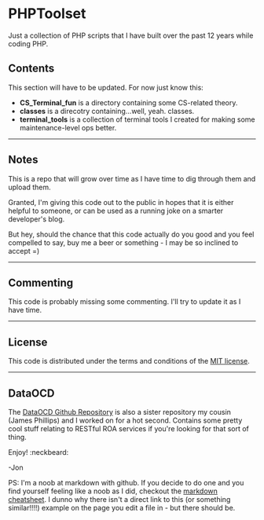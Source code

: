 PHPToolset
==========

Just a collection of PHP scripts that I have built over the past 12 years while coding PHP.


## Contents

This section will have to be updated.  For now just know this:

* **CS_Terminal_fun** is a directory containing some CS-related theory.
* **classes** is a direcotry containing...well, yeah. classes. 
* **terminal_tools** is a collection of terminal tools I created for making some maintenance-level ops better.

---

## Notes

This is a repo that will grow over time as I have time to dig through them and upload them.

Granted, I'm giving this code out to the public in hopes that it is either helpful to someone, or can be used as a running joke on a smarter developer's blog.

But hey, should the chance that this code actually do you good and you feel compelled to say, buy me a beer or something - I may be so inclined to accept =)

---

## Commenting
This code is probably missing some commenting.  I'll try to update it as I have time.

---

## License
This code is distributed under the terms and conditions of the [MIT license](LICENSE).

---

## DataOCD
The [DataOCD Github Repository](https://github.com/dataocd) is also a sister repository my cousin (James Phillips) and I worked on for a hot second.  Contains some pretty cool stuff relating to RESTful ROA services if you're looking for that sort of thing.


Enjoy! :neckbeard:


-Jon


PS: I'm a noob at markdown with github.  If you decide to do one and you find yourself feeling like a noob as I did, checkout the [markdown cheatsheet](https://github.com/adam-p/markdown-here/wiki/Markdown-Cheatsheet).  I dunno why there isn't a direct link to this (or something similar!!!!) example on the page you edit a file in - but there should be.
